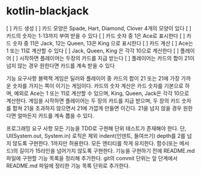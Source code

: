 # kotlin-blackjack
[ ] 카드 생성
    [ ] 카드 모양은 Spade, Hart, Diamond, Clover 4개의 모양이 있다
    [ ] 카드의 숫자는 1-13까지 부여 받을 수 있다
    [ ] 카드 숫자 중 1은 Ace로 표시한다
    [ ] 카드 숫자 중 11은 Jack, 12는 Queen, 13은 King 으로 표시한다
[ ] 카드 계산
    [ ] Ace는 1 또는 11로 계산할 수 있다
    [ ] Jack, Queen, King 은 각각 10으로 계산한다
[ ] 플레이어
    [ ] 시작하면 플레이어는 두장의 카드를 지급 받는다
    [ ] 플레이어는 카드의 합이 21이 넘지 않는 경우 원한다면 카드를 계속 받을 수 있다


기능 요구사항
블랙잭 게임은 딜러와 플레이어 중 카드의 합이 21 또는 21에 가장 가까운 숫자를 가지는 쪽이 이기는 게임이다.
카드의 숫자 계산은 카드 숫자를 기본으로 하며, 예외로 Ace는 1 또는 11로 계산할 수 있으며, King, Queen, Jack은 각각 10으로 계산한다.
게임을 시작하면 플레이어는 두 장의 카드를 지급 받으며, 두 장의 카드 숫자를 합쳐 21을 초과하지 않으면서 21에 가깝게 만들면 이긴다. 21을 넘지 않을 경우 원한다면 얼마든지 카드를 계속 뽑을 수 있다.

프로그래밍 요구 사항
모든 기능을 TDD로 구현해 단위 테스트가 존재해야 한다. 단, UI(System.out, System.in) 로직은 제외
indent(인덴트, 들여쓰기) depth를 2를 넘지 않도록 구현한다. 1까지만 허용한다.
모든 엔티티를 작게 유지한다.
함수(또는 메서드)의 길이가 15라인을 넘어가지 않도록 구현한다.
기능을 구현하기 전에 README.md 파일에 구현할 기능 목록을 정리해 추가한다.
git의 commit 단위는 앞 단계에서 README.md 파일에 정리한 기능 목록 단위로 추가한다.